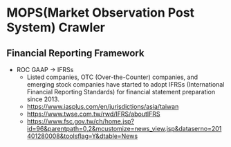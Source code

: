 # MOPS(Market Observation Post System) Crawler

## Financial Reporting Framework
* ROC GAAP -> IFRSs
    + Listed companies, OTC (Over-the-Counter) companies, and emerging stock companies have started to adopt IFRSs (International Financial Reporting Standards) for financial statement preparation since 2013.
    * https://www.iasplus.com/en/jurisdictions/asia/taiwan
    * https://www.twse.com.tw/rwd/IFRS/aboutIFRS
    * https://www.fsc.gov.tw/ch/home.jsp?id=96&parentpath=0,2&mcustomize=news_view.jsp&dataserno=201401280008&toolsflag=Y&dtable=News
